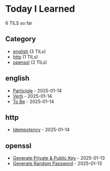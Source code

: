 # Today I Learned

<!-- count starts -->6<!-- count ends --> TILS so far

## Category
<!-- category starts -->
* [english](#english) (3 TILs)
* [http](#http) (1 TILs)
* [openssl](#openssl) (2 TILs)
<!-- category ends -->

<!-- index starts -->
## english

* [Participle](https://github.com/wildandhya/til/blob/main/english/participle.md) - 2025-01-14
* [Verb](https://github.com/wildandhya/til/blob/main/english/verb.md) - 2025-01-14
* [To Be](https://github.com/wildandhya/til/blob/main/english/to-be.md) - 2025-01-14

## http

* [Idempotency](https://github.com/wildandhya/til/blob/main/http/idempotency.md) - 2025-01-14

## openssl

* [Generate Private & Public Key](https://github.com/wildandhya/til/blob/main/openssl/generate-private-public-key.md) - 2025-01-13
* [Generate Random Password](https://github.com/wildandhya/til/blob/main/openssl/generate-random-password.md) - 2025-01-13
<!-- index ends -->
